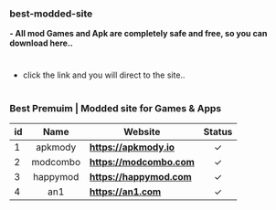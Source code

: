 ### best-modded-site
**- All mod Games and Apk are completely safe and free, so you can download here..**

#
- click the link and you will direct to the site..
#

### Best Premuim | Modded site for Games & Apps
id | Name | Website | Status |
-- |:--:|--|:--:|
1 | apkmody | **https://apkmody.io** | ✓ |
2 | modcombo | **https://modcombo.com** | ✓ |
3 | happymod | **https://happymod.com** | ✓ |
4 | an1 | **https://an1.com** | ✓ |

